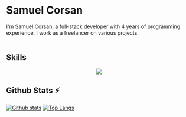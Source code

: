 # Samuel Corsan

I'm Samuel Corsan, a full-stack developer with 4 years of programming experience. I work as a freelancer on various projects.
<br></br>

## Skills
<p align="center">
<img src="https://skillicons.dev/icons?i=html,css,js,ts,react,nextjs,astro,tailwind,bootstrap,nodejs,express,python,supabase,postgres,git,github,markdown,bash,powershell,electron,cloudflare,vercel&theme=dark" />
</p>
 
## Github Stats ⚡
<a href="#">![Github stats](https://github-readme-stats.vercel.app/api?username=samuelcorsan&theme=transparent&count_private=true&hide_border=true&line_height=20)</a>
<a href="#">![Top Langs](https://github-readme-stats.vercel.app/api/top-langs/?username=samuelcorsan&layout=compact&theme=transparent&count_private=true&hide_border=true)</a>


